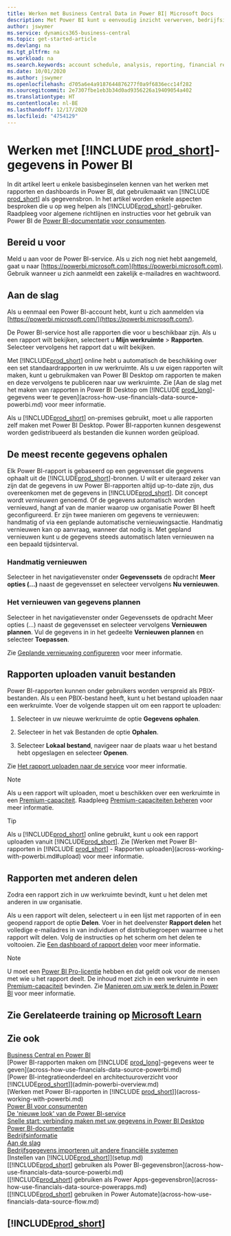 ```yaml
---
title: Werken met Business Central Data in Power BI| Microsoft Docs
description: Met Power BI kunt u eenvoudig inzicht verwerven, bedrijfsinformatie genereren en KPI's vaststellen op basis van uw Business Central-gegevens.
author: jswymer
ms.service: dynamics365-business-central
ms.topic: get-started-article
ms.devlang: na
ms.tgt_pltfrm: na
ms.workload: na
ms.search.keywords: account schedule, analysis, reporting, financial report, business intelligence, KPI
ms.date: 10/01/2020
ms.author: jswymer
ms.openlocfilehash: d705a6e4a9187644876277f0a9f6836ecc14f282
ms.sourcegitcommit: 2e7307fbe1eb3b34d0ad9356226a19409054a402
ms.translationtype: HT
ms.contentlocale: nl-BE
ms.lasthandoff: 12/17/2020
ms.locfileid: "4754129"
---
```

# <a name="working-with-prod_short-data-in-power-bi"></a>Werken met [!INCLUDE [prod_short](includes/prod_short.md)]-gegevens in Power BI

In dit artikel leert u enkele basisbeginselen kennen van het werken met rapporten en dashboards in Power BI, dat gebruikmaakt van [!INCLUDE [prod_short](includes/prod_short.md)] als gegevensbron. In het artikel worden enkele aspecten besproken die u op weg helpen als [!INCLUDE[prod_short](includes/prod_short.md)]-gebruiker. Raadpleeg voor algemene richtlijnen en instructies voor het gebruik van Power BI de [Power BI-documentatie voor consumenten](https://review.docs.microsoft.com/en-us/power-bi/consumer).

## <a name="get-ready"></a>Bereid u voor

Meld u aan voor de Power BI-service. Als u zich nog niet hebt aangemeld, gaat u naar [https://powerbi.microsoft.com](https://powerbi.microsoft.com). Gebruik wanneer u zich aanmeldt een zakelijk e-mailadres en wachtwoord.

## <a name="get-started"></a>Aan de slag

Als u eenmaal een Power BI-account hebt, kunt u zich aanmelden via [https://powerbi.microsoft.com/](https://powerbi.microsoft.com/).

De Power BI-service host alle rapporten die voor u beschikbaar zijn. Als u een rapport wilt bekijken, selecteert u **Mijn werkruimte** > **Rapporten**. Selecteer vervolgens het rapport dat u wilt bekijken.

Met [!INCLUDE[prod_short](includes/prod_short.md)] online hebt u automatisch de beschikking over een set standaardrapporten in uw werkruimte. Als u uw eigen rapporten wilt maken, kunt u gebruikmaken van Power BI Desktop om rapporten te maken en deze vervolgens te publiceren naar uw werkruimte. Zie [Aan de slag met het maken van rapporten in Power BI Desktop om [!INCLUDE [prod_long](includes/prod_long.md)]-gegevens weer te geven](across-how-use-financials-data-source-powerbi.md) voor meer informatie.

Als u [!INCLUDE[prod_short](includes/prod_short.md)] on-premises gebruikt, moet u alle rapporten zelf maken met Power BI Desktop. Power BI-rapporten kunnen desgewenst worden gedistribueerd als bestanden die kunnen worden geüpload.

## <a name="get-the-latest-data"></a>De meest recente gegevens ophalen

Elk Power BI-rapport is gebaseerd op een gegevensset die gegevens ophaalt uit de [!INCLUDE[prod_short](includes/prod_short.md)]-bronnen. U wilt er uiteraard zeker van zijn dat de gegevens in uw Power BI-rapporten altijd up-to-date zijn, dus overeenkomen met de gegevens in [!INCLUDE[prod_short](includes/prod_short.md)]. Dit concept wordt *vernieuwen* genoemd.  Of de gegevens automatisch worden vernieuwd, hangt af van de manier waarop uw organisatie Power BI heeft geconfigureerd. Er zijn twee manieren om gegevens te vernieuwen: handmatig of via een geplande automatische vernieuwingsactie. Handmatig vernieuwen kan op aanvraag, wanneer dat nodig is. Met gepland vernieuwen kunt u de gegevens steeds automatisch laten vernieuwen na een bepaald tijdsinterval.

### <a name="refresh-manually"></a>Handmatig vernieuwen

Selecteer in het navigatievenster onder **Gegevenssets** de opdracht **Meer opties (...)** naast de gegevensset en selecteer vervolgens **Nu vernieuwen**.

### <a name="schedule-a-refresh"></a>Het vernieuwen van gegevens plannen

Selecteer in het navigatievenster onder Gegevenssets de opdracht Meer opties (...) naast de gegevensset en selecteer vervolgens **Vernieuwen plannen**. Vul de gegevens in in het gedeelte **Vernieuwen plannen** en selecteer **Toepassen**.

Zie [Geplande vernieuwing configureren](/power-bi/connect-data/refresh-scheduled-refresh) voor meer informatie.

## <a name="upload-reports-from-files"></a><a name="upload"></a>Rapporten uploaden vanuit bestanden

Power BI-rapporten kunnen onder gebruikers worden verspreid als PBIX-bestanden. Als u een PBIX-bestand heeft, kunt u het bestand uploaden naar een werkruimte. Voer de volgende stappen uit om een rapport te uploaden:

1. Selecteer in uw nieuwe werkruimte de optie **Gegevens ophalen**.

2. Selecteer in het vak Bestanden de optie **Ophalen**.

3. Selecteer **Lokaal bestand**, navigeer naar de plaats waar u het bestand hebt opgeslagen en selecteer **Openen**.

Zie [Het rapport uploaden naar de service](/power-bi/paginated-reports/paginated-reports-quickstart-aw#upload-the-report-to-the-service) voor meer informatie.

> [!NOTE]
> Als u een rapport wilt uploaden, moet u beschikken over een werkruimte in een [Premium-capaciteit](/power-bi/service-premium-what-is). Raadpleeg [Premium-capaciteiten beheren](/power-bi/admin/service-premium-capacity-manage) voor meer informatie. 

> [!TIP]
> Als u [!INCLUDE[prod_short](includes/prod_short.md)] online gebruikt, kunt u ook een rapport uploaden vanuit [!INCLUDE[prod_short](includes/prod_short.md)]. Zie [Werken met Power BI-rapporten in [!INCLUDE [prod_short](includes/prod_short.md)] - Rapporten uploaden](across-working-with-powerbi.md#upload) voor meer informatie.

## <a name="share-reports-with-others"></a><a name="share"></a>Rapporten met anderen delen

Zodra een rapport zich in uw werkruimte bevindt, kunt u het delen met anderen in uw organisatie.

Als u een rapport wilt delen, selecteert u in een lijst met rapporten of in een geopend rapport de optie **Delen**. Voer in het deelvenster **Rapport delen** het volledige e-mailadres in van individuen of distributiegroepen waarmee u het rapport wilt delen. Volg de instructies op het scherm om het delen te voltooien. Zie [Een dashboard of rapport delen](/power-bi/collaborate-share/service-share-dashboards#share-a-dashboard-or-report) voor meer informatie.

> [!NOTE]
> U moet een [Power BI Pro-licentie](/power-bi/service-features-license-type) hebben en dat geldt ook voor de mensen met wie u het rapport deelt. De inhoud moet zich in een werkruimte in een [Premium-capaciteit](/power-bi/service-premium-what-is) bevinden. Zie [Manieren om uw werk te delen in Power BI](/power-bi/service-how-to-collaborate-distribute-dashboards-reports) voor meer informatie.

## <a name="see-related-training-at-microsoft-learn"></a>Zie Gerelateerde training op [Microsoft Learn](/learn/modules/configure-powerbi-excel-dynamics-365-business-central/index)

## <a name="see-also"></a>Zie ook

[Business Central en Power BI](admin-powerbi.md)  
[Power BI-rapporten maken om [!INCLUDE [prod_long](includes/prod_long.md)]-gegevens weer te geven](across-how-use-financials-data-source-powerbi.md)  
[Power BI-integratieonderdeel en architectuuroverzicht voor [!INCLUDE[prod_short](includes/prod_short.md)]](admin-powerbi-overview.md)  
[Werken met Power BI-rapporten in [!INCLUDE [prod_short](includes/prod_short.md)]](across-working-with-powerbi.md)  
[Power BI voor consumenten](/power-bi/consumer/end-user-consumer)  
[De 'nieuwe look' van de Power BI-service](/power-bi/service-new-look)  
[Snelle start: verbinding maken met uw gegevens in Power BI Desktop](/power-bi/desktop-quickstart-connect-to-data)  
[Power BI-documentatie](/power-bi/)  
[Bedrijfsinformatie](bi.md)  
[Aan de slag](product-get-started.md)  
[Bedrijfsgegevens importeren uit andere financiële systemen](across-import-data-configuration-packages.md)  
[Instellen van [!INCLUDE[prod_short](includes/prod_short.md)]](setup.md)  
[[!INCLUDE[prod_short](includes/prod_short.md)] gebruiken als Power BI-gegevensbron](across-how-use-financials-data-source-powerbi.md)  
[[!INCLUDE[prod_short](includes/prod_short.md)] gebruiken als Power Apps-gegevensbron](across-how-use-financials-data-source-powerapps.md)  
[[!INCLUDE[prod_short](includes/prod_short.md)] gebruiken in Power Automate](across-how-use-financials-data-source-flow.md)  

## [!INCLUDE[prod_short](includes/free_trial_md.md)]  

